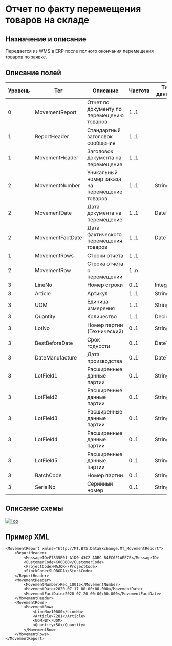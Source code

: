 # Отчет по факту перемещения товаров на складе

## Назначение и описание
Передается из WMS в ERP после полного окончания перемещения товаров по заявке.

## Описание полей

Уровень | Тег | Описание | Частота | Тип данных | Размер поля | Комментарий
--------|-----|----------|---------|------------|-------------|------------
0       | MovementReport   | Отчет по документу по перемещению товаров      | 1..1    |            |             |                           
1       | ReportHeader     | Стандартный заголовок сообщения                | 1..1    |            |             | Общая структура сообщения 
1       | MovementHeader   | Заголовок документа на перемещение             | 1..1    |            |             |                           
2       | MovementNumber   | Уникальный номер заказа на перемещение товаров | 1..1    | String     | 50          |                           
2       | MovementDate     | Дата документа на перемещение                  | 1..1    | DateTime   |             |
2       | MovementFactDate | Дата фактического перемещения товаров          | 1..1    | DateTime   |             |
1       | MovementRows     | Строки отчета                                  | 1..1    |            |             |                           
2       | MovementRow      | Строка отчета о перемещении                    | 1..n    |            |             |                           
3       | LineNo           | Номер строки                                   | 0..1    | Integer    |             |                           
3       | Article          | Артикул                                        | 1..1    | String     | 100         |                           
3       | UOM              | Единица измерения                              | 1..1    | String     | 10          |                           
3       | Quantity         | Количество                                     | 1..1    | Decimal    |             |                           
3       | LotNo            | Номер партии (Технический)                     | 0..1    | String     | 100         |                           
3       | BestBeforeDate   | Срок годности                                  | 0..1    | DateTime   |             |
3       | DateManufacture  | Дата производства                              | 0..1    | DateTime   |             |
3       | LotField1        | Расширенные данные партии                      | 0..1    | String     | 100         |                           
3       | LotField2        | Расширенные данные партии                      | 0..1    | String     | 100         |                           
3       | LotField3        | Расширенные данные партии                      | 0..1    | String     | 100         |                           
3       | LotField4        | Расширенные данные партии                      | 0..1    | String     | 100         |                           
3       | LotField5        | Расширенные данные партии                      | 0..1    | String     | 100         |                           
3       | BatchCode        | Номер партии                                   | 0..1    | String     | 100         |                           
3       | SerialNo         | Серийный номер                                 | 0..1    | String     | 20          |                           

## Описание схемы
<a href="https://github.com/MajorTerminal/MTXML/blob/master/XSD/MT_WarehouseMovementReport.xsd" rel="XSD">![Foo](https://user-images.githubusercontent.com/22858622/134012526-73d1b128-a2cd-4d14-8a13-10f81a57c04f.png)</a>

## Пример XML
```
<MovementReport xmlns="http://MT.BTS.DataExchange.MT_MovementReport">
	<ReportHeader>
		<MessageID>F7835E01-A1D0-43C2-ADBC-B4EC0E1AEE7E</MessageID>
		<CustomerCode>К00000</CustomerCode>
		<ProjectCode>MAJOR</ProjectCode>
		<StockCode>SLOBODA</StockCode>
	</ReportHeader>
	<MovementHeader>
		<MovementNumber>Rec_10015</MovementNumber>
		<MovementDate>2020-07-17 00:00:00.000</MovementDate>
		<MovementFactDate>2020-07-20 00:00:00.000</MovementFactDate>
	</MovementHeader>
	<MovementRows>
		<MovementRow>
			<LineNo>10000</LineNo>
			<Article>7281</Article>
			<UOM>ШТ</UOM>
			<Quantity>50</Quantity>
		</MovementRow>
	</MovementRows>
</MovementReport>
```
